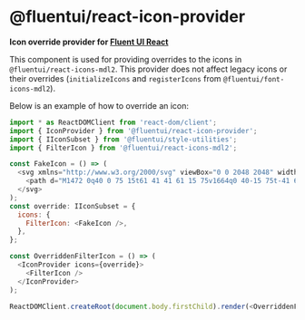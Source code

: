 # @fluentui/react-icon-provider

**Icon override provider for [Fluent UI React](https://developer.microsoft.com/en-us/fluentui)**

This component is used for providing overrides to the icons in `@fluentui/react-icons-mdl2`. This provider does not affect legacy icons or their overrides (`initializeIcons` and `registerIcons` from `@fluentui/font-icons-mdl2`).

Below is an example of how to override an icon:

```js
import * as ReactDOMClient from 'react-dom/client';
import { IconProvider } from '@fluentui/react-icon-provider';
import { IIconSubset } from '@fluentui/style-utilities';
import { FilterIcon } from '@fluentui/react-icons-mdl2';

const FakeIcon = () => (
  <svg xmlns="http://www.w3.org/2000/svg" viewBox="0 0 2048 2048" width="2048" height="2048">
    <path d="M1472 0q40 0 75 15t61 41 41 61 15 75v1664q0 40-15 75t-41 61-61 41-75 15H448q-40 0-75-15t-61-41-41-61-15-75V192q0-40 15-75t41-61 61-41 75-15h1024zm64 1856V192q0-26-19-45t-45-19H448q-26 0-45 19t-19 45v1664q0 26 19 45t45 19h1024q26 0 45-19t19-45zM512 1024V256h896v768H512zm128-640v512h640V384H640zM512 1792v-640h896v640H512zm128-512v384h640v-384H640z" />
  </svg>
);
const override: IIconSubset = {
  icons: {
    FilterIcon: <FakeIcon />,
  },
};

const OverriddenFilterIcon = () => (
  <IconProvider icons={override}>
    <FilterIcon />
  </IconProvider>
);

ReactDOMClient.createRoot(document.body.firstChild).render(<OverriddenFilterIcon />);
```
